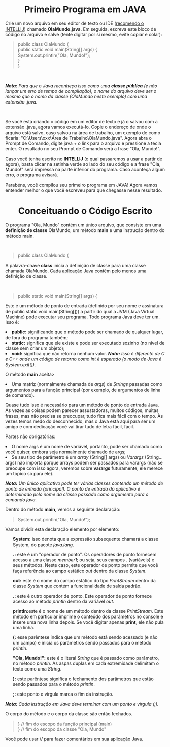 <h1 align="center">Primeiro Programa em JAVA</h1>

<p>Crie um novo arquivo em seu editor de texto ou IDE (<a href="https://www.jetbrains.com/pt-br/idea/download/#section=windows">recomendo o INTELLIJ</a>) chamado <strong>OlaMundo.java</strong>. Em seguida, escreva este bloco de código no arquivo e salve (tente digitar por si mesmo, evite copiar e colar):</p>

<blockquote>public class OlaMundo {<br>
public  static  void  main(String[]  args)  { <br>
System.out.println("Ola, Mundo!");<br>
  }<br>
}<br>
</blockquote>
<br>
<p><i><strong>Nota:</strong> Para que o Java reconheça isso como uma <strong>classe pública</strong> (e não lançar um erro de tempo de compilação), o nome do arquivo deve ser o mesmo que o nome da classe (OlaMundo neste exemplo) com uma extensão .java.</i></p>
<br>
<p>Se você está criando o código em um editor de texto e já o salvou com a extensão .java, agora vamos executá-lo. Copie o endereço de onde o arquivo está salvo, caso salvou na área de trabalho, um exemplo de como ficaria: "C:\Users\xxx\Área de Trabalho\OlaMundo.java". Agora abra o Prompt de Comando, digite java + o link para o arquivo e pressione a tecla enter. O resultado no seu Prompt de Comando será a frase "Ola, Mundo!".</p>
<p>Caso você tenha escrito no <strong>INTELLIJ</strong> (o qual passaremos a usar a partir de agora), basta clicar na setinha verde ao lado do seu código e a frase "Ola, Mundo!" será impressa na parte inferior do programa. Caso aconteça algum erro, o programa avisará.</p>

<p>Parabéns, você compilou seu primeiro programa em JAVA! Agora vamos entender melhor o que você escreveu para que chegasse nesse resultado.</p>

<h1 align="center">Conceituando o Código Escrito</h1>

<p>O programa "Ola, Mundo" contém um único arquivo, que consiste em uma <strong>definição de classe</strong> OlaMundo, um método <strong>main</strong> e uma instrução dentro do método main.</p>
<br>
<blockquote>public class OlaMundo {</blockquote>
<p>A palavra-chave <strong>class</strong> inicia a definição de classe para uma classe chamada OlaMundo. Cada aplicação Java contém pelo menos uma definição de classe.</p>
<br>
<blockquote>public  static  void  main(String[]  args)  {</blockquote>
<p>Este é um método de ponto de entrada (definido por seu nome e assinatura de public static void main(String[])) a partir do qual a JVM (Java Virtual Machine) pode executar seu programa. Todo programa Java deve ter um. Isso é:</p>
<li><strong>public:</strong> significando que o método pode ser chamado de qualquer lugar, de fora do programa também;
<li><strong>static:</strong> significa que ele existe e pode ser executado sozinho (no nível de classe sem criar um objeto);
<li><strong>void:</strong> significa que não retorna nenhum valor. <i><strong>Nota:</strong> Isso é diferente de C e C++ onde um código de retorno como int é esperado (o modo de Java é System.exit()).</i></li>

<p>O método <strong>main</strong> aceita></p>
<li>Uma matriz (normalmente chamada de <i>args</i>) de <i>Strings</i> passadas como argumentos para a função principal (por exemplo, de argumentos de linha de comando).</li>

<p>Quase tudo isso é necessário para um método de ponto de entrada Java. As vezes as coisas podem parecer assustadoras, muitos códigos, muitas frases, mas não precisa se preocupar, tudo fica mais fácil com o tempo. Às vezes temos medo do desconhecido, mas o Java está aqui para ser um amigo e com dedicação você vai tirar tudo de letra fácil, fácil.</p>
<p>Partes não obrigatórias:</p>
<li>O nome args é um nome de variável, portanto, pode ser chamado como você quiser, embora seja normalmente chamado de args;
<li>Se seu tipo de parâmetro é um <i>array</i> (String[] args) ou <i>Varargs</i> (String... args) não importa porque arrays podem ser passados para varargs (não se preocupe com isso agora, veremos sobre <strong>varargs</strong> futuramente, ele merece um tópico só para ele).</li>

<p><i><strong>Nota:</strong> Um único aplicativo pode ter várias classes contendo um método de ponto de entrada (principal). O ponto de entrada do aplicativo é determinado pelo nome da classe passado como argumento para o comando java.</i></p>

<p>Dentro do método <strong>main</strong>, vemos a seguinte declaração:</p>
<blockquote>System.out.println("Ola, Mundo!");</blockquote>
<p>Vamos dividir esta declaração elemento por elemento:</p>
<ul><strong>System:</strong> isso denota que a expressão subsequente chamará a classe System, do pacote <i>java.lang</i>.</ul>
<ul><strong>.:</strong> este é um "operador de ponto". Os operadores de ponto fornecem acesso a uma classe <i>member1</i>; ou seja, seus campos
. (variáveis) e seus métodos. Neste caso, este operador de ponto permite que você faça referência ao campo estático <i>out</i> dentro da classe <i>System</i>.</ul>
<ul><strong>out:</strong> este é o nome do campo estático do tipo <i>PrintStream</i> dentro da classe <i>System</i> que contém a funcionalidade de saída padrão.</ul>
<ul><strong>.:</strong> este é outro operador de ponto. Este operador de ponto fornece acesso ao método <i>println</i> dentro da variável <i>out</i>.</ul>
<ul><strong>println:</strong>este é o nome de um método dentro da classe <i>PrintStream</i>. Este método em particular imprime o conteúdo dos parâmetros no console e insere uma nova linha depois. Se você digitar apenas <strong>print</strong>, ele não pula uma linha.</ul>
<ul><strong>(:</strong> esse parêntese indica que um método está sendo acessado (e não um campo) e inicia os parâmetros sendo passados para o método <i>println</i>.</ul>
<ul><strong>"Ola, Mundo!":</strong> este é o literal <i>String</i> que é passado como parâmetro, no método <i>println</i>. As aspas duplas em cada extremidade delimitam o texto como uma <i>String</i>.</ul>
<ul><strong>):</strong> este parêntese significa o fechamento dos parâmetros que estão sendo passados para o método <i>println</i>.</ul>
<ul><strong>;:</strong> este ponto e vírgula marca o fim da instrução.</ul>

<p><i><strong>Nota:</strong> Cada instrução em Java deve terminar com um ponto e vírgula (;).</i></p>

<p>O corpo do método e o corpo da classe são então fechados.</p>
<blockquote>
}	// fim do escopo da função principal (main)<br>
}	// fim do escopo da classe "Ola, Mundo"
</blockquote>

<p>Você pode usar // para fazer comentários em sua aplicação Java.</p>
